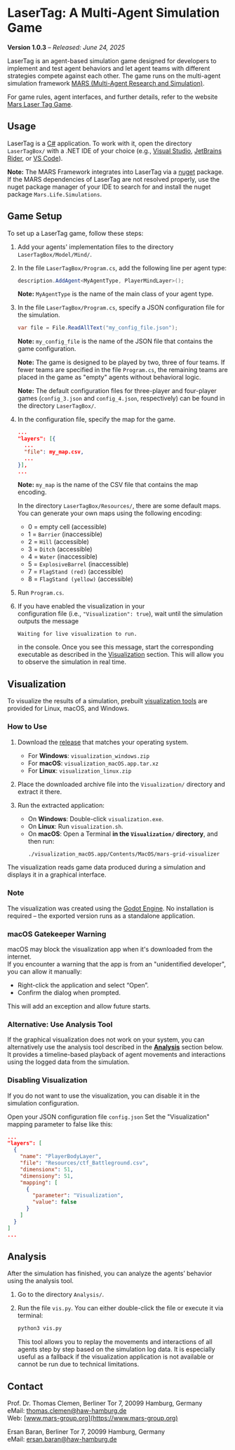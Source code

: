 # LaserTag: A Multi-Agent Simulation Game
**Version 1.0.3** – *Released: June 24, 2025*


LaserTag is an agent-based simulation game designed for developers to implement and test agent behaviors and let agent teams with different strategies compete against each other. The game runs on the multi-agent simulation framework [MARS (Multi-Agent Research and Simulation)](https://mars-group-haw.github.io/index.html).

For game rules, agent interfaces, and further details, refer to the website [Mars Laser Tag Game](https://www.mars-group.org/model-mars-laser-tag-game/).


## Usage

LaserTag is a [C#](https://learn.microsoft.com/en-us/dotnet/csharp/) application. To work with it, open the directory `LaserTagBox/` with a .NET IDE of your choice (e.g., [Visual Studio](https://visualstudio.microsoft.com/), [JetBrains Rider](https://www.jetbrains.com/rider/), or [VS Code](https://code.visualstudio.com/)).

**Note:** The MARS Framework integrates into LaserTag via a [nuget](https://www.nuget.org/) package. If the MARS dependencies of LaserTag are not resolved properly, use the nuget package manager of your IDE to search for and install the nuget package `Mars.Life.Simulations`.

## Game Setup

To set up a LaserTag game, follow these steps:

1. Add your agents' implementation files to the directory `LaserTagBox/Model/Mind/`.

2. In the file `LaserTagBox/Program.cs`, add the following line per agent type:

   ```csharp
   description.AddAgent<MyAgentType, PlayerMindLayer>();
   ```

   **Note:** `MyAgentType` is the name of the main class of your agent type.

3. In the file `LaserTagBox/Program.cs`, specify a JSON configuration file for the simulation.

   ```csharp
   var file = File.ReadAllText("my_config_file.json");
   ```

   **Note:** `my_config_file` is the name of the JSON file that contains the game configuration.

   **Note:** The game is designed to be played by two, three of four teams. If fewer teams are specified in the file `Program.cs`, the remaining teams are placed in the game as "empty" agents without behavioral logic.

   **Note:** The default configuration files for three-player and four-player games (`config_3.json` and `config_4.json`, respectively) can be found in the directory `LaserTagBox/`.

4. In the configuration file, specify the map for the game.

   ```json
   ...
   "layers": [{
     ...
     "file": my_map.csv,
     ...
   }],
   ...
   ```

   **Note:** `my_map` is the name of the CSV file that contains the map encoding.

   In the directory `LaserTagBox/Resources/`, there are some default maps. You can generate your own maps using the following encoding:

   - 0 = empty cell (accessible)
   - 1 = `Barrier` (inaccessible)
   - 2 = `Hill` (accessible)
   - 3 = `Ditch` (accessible)
   - 4 = `Water` (inaccessible)
   - 5 = `ExplosiveBarrel` (inaccessible)
   - 7 = `FlagStand (red)` (accessible)
   - 8 = `FlagStand (yellow)` (accessible)

5. Run `Program.cs`.
6. If you have enabled the visualization in your            
   configuration file (i.e., `"Visualization": true`), wait until the simulation outputs the message

   `Waiting for live visualization to run.`

   in the console. Once you see this message, start the corresponding executable as described in the [Visualization](#visualization) section. 
   This will allow you to observe the simulation in real time.


## Visualization

To visualize the results of a simulation, prebuilt [visualization tools](https://github.com/MARS-Group-HAW/mars-grid-visualizer/releases) are provided for Linux, macOS, and Windows.

### How to Use

1. Download the [release](https://github.com/MARS-Group-HAW/mars-grid-visualizer/releases) that matches your operating system.  
     
   - For **Windows**: `visualization_windows.zip`
   - For **macOS**: `visualization_macOS.app.tar.xz`
   - For **Linux**: `visualization_linux.zip`
2. Place the downloaded archive file into the `Visualization/` directory and extract it there.
3. Run the extracted application:
   - On **Windows**: Double-click `visualization.exe`.
   - On **Linux**: Run `visualization.sh`.
   - On **macOS**: Open a Terminal **in the `Visualization/` directory**, and then run:  
     ```bash
     ./visualization_macOS.app/Contents/MacOS/mars-grid-visualizer
     ```




The visualization reads game data produced during a simulation and displays it in a graphical interface.



### Note

The visualization was created using the [Godot Engine](https://godotengine.org/). No installation is required – the exported version runs as a standalone application.

### macOS Gatekeeper Warning

macOS may block the visualization app when it's downloaded from the internet.  
If you encounter a warning that the app is from an "unidentified developer", you can allow it manually:

- Right-click the application and select “Open”.
- Confirm the dialog when prompted.

This will add an exception and allow future starts.

### Alternative: Use Analysis Tool

If the graphical visualization does not work on your system, you can alternatively use the analysis tool described in the [**Analysis**](#analysis) section below. It provides a timeline-based playback of agent movements and interactions using the logged data from the simulation.



### Disabling Visualization
If you do not want to use the visualization, you can disable it in the simulation configuration.

Open your JSON configuration file `config.json` Set the "Visualization" mapping parameter to false like this:
```json
...
"layers": [
  {
    "name": "PlayerBodyLayer",
    "file": "Resources/ctf_Battleground.csv",
    "dimensionx": 51,
    "dimensiony": 51,
    "mapping": [
      {
        "parameter": "Visualization",
        "value": false
      }
    ]
  }
]
...
```

## Analysis

After the simulation has finished, you can analyze the agents’ behavior using the analysis tool.

1. Go to the directory `Analysis/`.
2. Run the file `vis.py`. You can either double-click the file or execute it via terminal:

   ```bash
   python3 vis.py
   ```

    This tool allows you to replay the movements and interactions of all agents step by step based on the simulation log data. It is especially useful as a fallback if the visualization application is not available or cannot be run due to technical limitations.

## Contact

Prof. Dr. Thomas Clemen, Berliner Tor 7, 20099 Hamburg, Germany  
eMail: [thomas.clemen@haw-hamburg.de](mailto:thomas.clemen@haw-hamburg.de)  
Web: [www.mars-group.org](https://www.mars-group.org)

Ersan Baran, Berliner Tor 7, 20099 Hamburg, Germany  
eMail: [ersan.baran@haw-hamburg.de](mailto:ersan.baran@haw-hamburg.de)  
